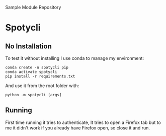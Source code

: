 Sample Module Repository
# Spotycli

## No Installation

To test it without installing I use conda to manage my environment:

	conda create -n spotycli pip
	conda activate spotycli
	pip install -r requirements.txt

And use it from the root folder with:

	python -m spotycli [args]

## Running

First time running it tries to authenticate, 
It tries to open a Firefox tab but to me it didn't work 
if you already have Firefox open, so close it and run.